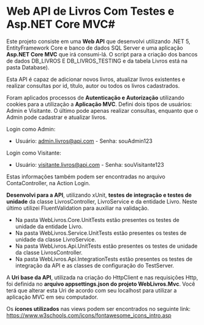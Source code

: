 # Web API de Livros Com Testes e Asp.NET Core MVC#

Este projeto consiste em uma **Web API** que desenvolvi utilizando .NET 5, EntityFramework Core e banco de dados SQL Server e uma aplicação **Asp.NET Core MVC** que irá consumi-lá. O script para a criação dos bancos de dados DB_LIVROS E DB_LIVROS_TESTING e da tabela Livros está na pasta Database).

Esta API é capaz de adicionar novos livros, atualizar livros existentes e realizar consultas por id, título, autor ou todos os livros cadastrados.

Foram aplicados processos de **Autenticação e Autorização** utilizando cookies para a utilização a **Aplicação MVC**. Defini dois tipos de usuários: Admin e Visitante. O último pode apenas realizar consultas, enquanto que o Admin pode cadastrar e atualizar livros.

Login como Admin:

- Usuário: admin.livros@api.com - Senha: souAdmin123

Login como Visitante:

- Usuário: visitante.livros@api.com - Senha: souVisitante123

Estas informações também podem ser encontradas no arquivo ContaController, na Action Login.

**Desenvolvi para a API**, utilizando xUnit, **testes de integração e testes de unidade** da classe LivrosController, LivroService e da entidade Livro. Neste último utilizei FluentValidation para auxiliar na validação.

- Na pasta WebLivros.Core.UnitTests estão presentes os testes de unidade da entidade Livro.
- Na pasta WebLivros.Service.UnitTests estão presentes os testes de unidade da classe LivroService.
- Na pasta WebLivros.Api.UnitTests estão presentes os testes de unidade da classe LivrosController.
- Na pasta WebLivros.Api.IntegrationTests estão presentes os testes de integração da API e as classes de configuração do TestServer.

A **Uri base da API**, utilizada na criação do HttpClient e nas requisições Http, foi definida no **arquivo appsettings.json do projeto WebLivros.Mvc**. Você terá que alterar esta Uri de acordo com seu localhost para utilizar a aplicação MVC em seu computador.

Os **ícones utilizados** nas views podem ser encontrados no seguinte link: https://www.w3schools.com/icons/fontawesome_icons_intro.asp